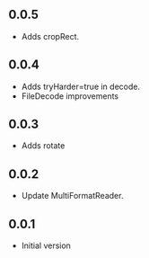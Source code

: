 ## 0.0.5

* Adds cropRect.

## 0.0.4

* Adds tryHarder=true in decode.
* FileDecode improvements


## 0.0.3

* Adds rotate

## 0.0.2

* Update MultiFormatReader.

## 0.0.1

* Initial version
